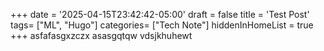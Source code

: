 +++
date = '2025-04-15T23:42:42-05:00'
draft = false
title = 'Test Post'
tags= ["ML", "Hugo"]
categories= ["Tech Note"]
hiddenInHomeList = true
+++
asfafasgxzczx
asasgqtqw
vdsjkhuhewt